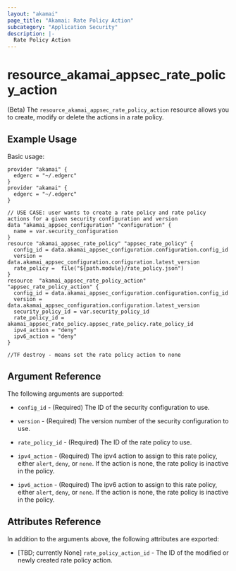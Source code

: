 ```yaml
---
layout: "akamai"
page_title: "Akamai: Rate Policy Action"
subcategory: "Application Security"
description: |-
  Rate Policy Action
---
```


# resource_akamai_appsec_rate_policy_action


(Beta) The `resource_akamai_appsec_rate_policy_action` resource allows you to create, modify or delete the actions in a rate policy.

## Example Usage

Basic usage:

```hcl
provider "akamai" {
  edgerc = "~/.edgerc"
}
provider "akamai" {
  edgerc = "~/.edgerc"
}

// USE CASE: user wants to create a rate policy and rate policy actions for a given security configuration and version
data "akamai_appsec_configuration" "configuration" {
  name = var.security_configuration
}
resource "akamai_appsec_rate_policy" "appsec_rate_policy" {
  config_id = data.akamai_appsec_configuration.configuration.config_id
  version = data.akamai_appsec_configuration.configuration.latest_version
  rate_policy =  file("${path.module}/rate_policy.json")
}
resource  "akamai_appsec_rate_policy_action" "appsec_rate_policy_action" {
  config_id = data.akamai_appsec_configuration.configuration.config_id
  version = data.akamai_appsec_configuration.configuration.latest_version
  security_policy_id = var.security_policy_id
  rate_policy_id = akamai_appsec_rate_policy.appsec_rate_policy.rate_policy_id
  ipv4_action = "deny"
  ipv6_action = "deny"
}

//TF destroy - means set the rate policy action to none
```

## Argument Reference

The following arguments are supported:

* `config_id` - (Required) The ID of the security configuration to use.

* `version` - (Required) The version number of the security configuration to use.

* `rate_policy_id` - (Required) The ID of the rate policy to use.

* `ipv4_action` - (Required) The ipv4 action to assign to this rate policy, either `alert`, `deny`, or `none`. If the action is none, the rate policy is inactive in the policy.

* `ipv6_action` - (Required) The ipv6 action to assign to this rate policy, either `alert`, `deny`, or `none`. If the action is none, the rate policy is inactive in the policy.

## Attributes Reference

In addition to the arguments above, the following attributes are exported:

* [TBD; currently None] `rate_policy_action_id` - The ID of the modified or newly created rate policy action.

